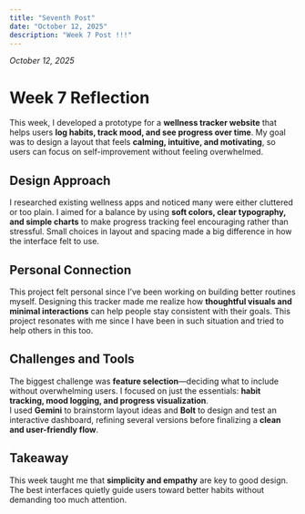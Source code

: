 ```yaml
---
title: "Seventh Post"
date: "October 12, 2025"
description: "Week 7 Post !!!"
---
```


*October 12, 2025*

# Week 7 Reflection

This week, I developed a prototype for a **wellness tracker website** that helps users **log habits, track mood, and see progress over time**. My goal was to design a layout that feels **calming, intuitive, and motivating**, so users can focus on self-improvement without feeling overwhelmed.

## Design Approach

I researched existing wellness apps and noticed many were either cluttered or too plain. I aimed for a balance by using **soft colors, clear typography, and simple charts** to make progress tracking feel encouraging rather than stressful. Small choices in layout and spacing made a big difference in how the interface felt to use.

## Personal Connection

This project felt personal since I’ve been working on building better routines myself. Designing this tracker made me realize how **thoughtful visuals and minimal interactions** can help people stay consistent with their goals. This project resonates with me since I have been in such situation and tried to help others in this too.

## Challenges and Tools

The biggest challenge was **feature selection**—deciding what to include without overwhelming users. I focused on just the essentials: **habit tracking, mood logging, and progress visualization**.  
I used **Gemini** to brainstorm layout ideas and **Bolt** to design and test an interactive dashboard, refining several versions before finalizing a **clean and user-friendly flow**.

## Takeaway

This week taught me that **simplicity and empathy** are key to good design. The best interfaces quietly guide users toward better habits without demanding too much attention.

